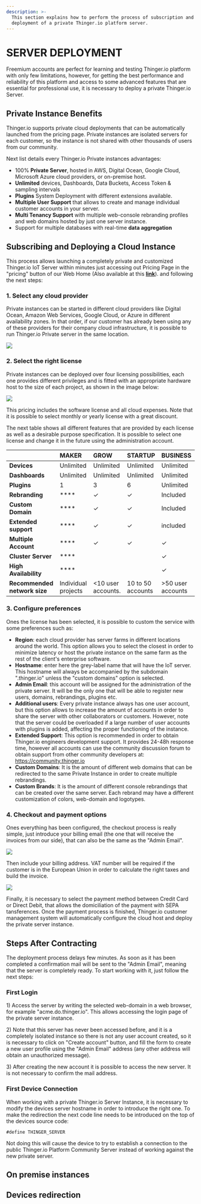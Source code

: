 ```yaml
---
description: >-
  This section explains how to perform the process of subscription and
  deployment of a private Thinger.io platform server.
---
```


# SERVER DEPLOYMENT

Freemium accounts are perfect for learning and testing Thinger.io platform with only few limitations, however, for getting the best performance and reliability of this platform and access to some advanced features that are essential for professional use, it is necessary to deploy a private Thinger.io Server. 

## Private Instance Benefits

Thinger.io supports private cloud deployments that can be automatically launched from the pricing page. Private instances are isolated servers for each customer, so the instance is not shared with other thousands of users from our community. 

Next list details every Thinger.io Private instances advantages: 

* 100% **Private Server**, hosted in AWS, Digital Ocean, Google Cloud, Microsoft Azure cloud providers, or on-premise host.
* **Unlimited** devices, Dashboards, Data Buckets, Access Token & sampling intervals
* **Plugins** System Deployment with different extensions available. 
* **Multiple User Support** that allows to create and manage individual customer accounts in your server.  
* **Multi Tenancy Support** with multiple web-console rebranding profiles and web domains hosted by just one server instance.  
* Support for multiple databases with real-time **data aggregation**

## Subscribing and Deploying a Cloud Instance

This process allows launching a completely private and customized Thinger.io IoT Server within minutes just accessing out Pricing Page in the "pricing" button of our Web Home \(Also available at this [**link**](https://pricing.thinger.io)\). and following the next steps:

### 1. Select any cloud provider

Private instances can be started in different cloud providers like Digital Ocean, Amazon Web Services, Google Cloud, or Azure in different availability zones. In that order, if our customer has already been using any of these providers for their company cloud infrastructure, it is possible to run Thinger.io Private server in the same location. 

![](.gitbook/assets/image%20%28125%29.png)

### 2. Select the right license

Private instances can be deployed over four licensing possibilities, each one provides different privileges and is fitted with an appropriate hardware host to the size of each project, as shown in the image below:

![](.gitbook/assets/image%20%2893%29.png)

This pricing includes the software license and all cloud expenses. Note that it is possible to select monthly or yearly license with a great discount. 

The next table shows all different features that are provided by each license as well as a desirable purpose specification. It is possible to select one license and change it in the future using the administration account. 

|  | **MAKER** | **GROW** | **STARTUP** | **BUSINESS** |
| :--- | :--- | :--- | :--- | :--- |
| **Devices** | Unlimited | Unlimited | Unlimited | Unlimited |
| **Dashboards** | Unlimited | Unlimited | Unlimited | Unlimited |
| **Plugins** | 1 | 3 | 6 | Unlimited |
| **Rebranding** | \*\*\*\* | ✓ | ✓ | Included |
| **Custom Domain** | \*\*\*\* | ✓ | ✓ | Included |
| **Extended support** | \*\*\*\* | ✓ | ✓ | included |
| **Multiple Account** | \*\*\*\* | ✓ | ✓ | ✓ |
| **Cluster Server** | \*\*\*\* |  |  | ✓ |
| **High Availability**  | \*\*\*\* |  |  | ✓ |
| **Recommended network size** | Individual projects | &lt;10 user accounts. | 10 to 50 accounts |  &gt;50 user accounts |

### 3.  Configure preferences

Ones the license has been selected, it is possible to custom the service with some preferences such as:

* **Region**: each cloud provider has server farms in different locations around the world. This option allows you to select the closest in order to minimize latency or host the private instance on the same farm as the rest of the client's enterprise software.
* **Hostname**: enter here the grey-label name that will have the IoT server. This hostname will always be accompanied by the subdomain ".thinger.io" unless the "custom domains" option is selected.
* **Admin Email**: this account will be assigned for the administration of the private server. It will be the only one that will be able to register new users, domains, rebrandings, plugins etc.
* **Additional users**: Every private instance always has one user account, but this option allows to increase the amount of accounts in order to share the server with other collaborators or customers. However, note that the server could be overloaded if a large number of user accounts with plugins is added, affecting the proper functioning of the instance.
* **Extended Support**: This option is recommended in order to obtain Thinger.io engineers development support. It provides 24-48h response time, however all accounts can use the community discussion forum to obtain support from other community developers at: https://community.thinger.io
* **Custom Domains**: It is the amount of different web domains that can be redirected to the same Private Instance in order to create multiple rebrandings.
* **Custom Brands**: It is the amount of different console rebrandings that can be created over the same server. Each rebrand may have a different customization of colors, web-domain and logotypes.

### 4. Checkout and payment options

Ones everything has been configured, the checkout process is really simple, just introduce your billing email \(the one that will receive the invoices from our side\), that can also be the same as the "Admin Email". 

![](.gitbook/assets/image%20%28169%29.png)

Then include your billing address. VAT number will be required if the customer is in the European Union in order to calculate the right taxes and build the invoice.

![](.gitbook/assets/image%20%2886%29.png)

Finally, it is necessary to select the payment method between Credit Card or Direct Debit, that allows the domiciliation of the payment with SEPA tansferences. Once the payment process is finished, Thinger.io customer management system will automatically configure the cloud host and deploy the private server instance. 

## Steps After Contracting

The deployment process delays few minutes. As soon as it has been completed a confirmation mail will be sent to the "Admin Email", meaning that the server is completely ready. To start working with it, just follow the next steps:

### First Login

1\) Access the server by writing the selected web-domain in a web browser, for example "acme.do.thinger.io".  This allows accessing the login page of the private server instance.   

2\) Note that this server has never been accessed before, and it is a completely isolated instance so there is not any user account created, so it is necessary to click on "Create account" button, and fill the form to create a new user profile using the "Admin Email" address \(any other address will obtain an unauthorized message\).

3\) After creating the new account it is possible to access the new server. It is not necessary to confirm the mail address. 

### First Device Connection

When working with a private Thinger.io Server Instance, it is necessary to modify the devices server hostname in order to introduce the right one. To make the redirection the next code line needs to be introduced on the top of the devices source code: 

`#define THINGER_SERVER`

Not doing this will cause the device to try to establish a connection to the public Thinger.io Platform Community Server instead of working against the new private server.

## On premise instances

## Devices redirection

